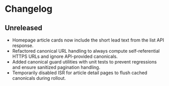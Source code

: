 # Changelog

## Unreleased

- Homepage article cards now include the short lead text from the list API response.
- Refactored canonical URL handling to always compute self-referential HTTPS URLs and ignore API-provided canonicals.
- Added canonical guard utilities with unit tests to prevent regressions and ensure sanitized pagination handling.
- Temporarily disabled ISR for article detail pages to flush cached canonicals during rollout.
